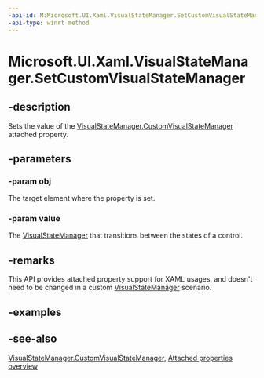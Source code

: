 ```yaml
---
-api-id: M:Microsoft.UI.Xaml.VisualStateManager.SetCustomVisualStateManager(Microsoft.UI.Xaml.FrameworkElement,Microsoft.UI.Xaml.VisualStateManager)
-api-type: winrt method
---
```


<!-- Method syntax
public void SetCustomVisualStateManager(Microsoft.UI.Xaml.FrameworkElement obj, Microsoft.UI.Xaml.VisualStateManager value)
-->

# Microsoft.UI.Xaml.VisualStateManager.SetCustomVisualStateManager

## -description

Sets the value of the [VisualStateManager.CustomVisualStateManager](visualstatemanager_customvisualstatemanager.md) attached property.

## -parameters

### -param obj

The target element where the property is set.

### -param value

The [VisualStateManager](visualstatemanager.md) that transitions between the states of a control.

## -remarks

This API provides attached property support for XAML usages, and doesn't need to be changed in a custom [VisualStateManager](visualstatemanager.md) scenario.

## -examples

## -see-also

[VisualStateManager.CustomVisualStateManager](visualstatemanager_customvisualstatemanager.md), [Attached properties overview](/windows/uwp/xaml-platform/attached-properties-overview)

